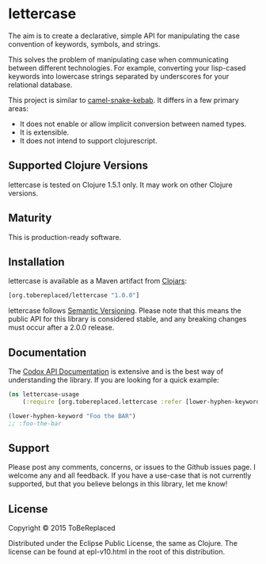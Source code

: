 # lettercase

The aim is to create a declarative, simple API for manipulating the case convention of keywords, symbols, and strings.

This solves the problem of manipulating case when communicating between different technologies. For example, converting your lisp-cased keywords into lowercase strings separated by underscores for your relational database.

This project is similar to [camel-snake-kebab]. It differs in a few primary areas:

- It does not enable or allow implicit conversion between named types.
- It is extensible.
- It does not intend to support clojurescript.

## Supported Clojure Versions

lettercase is tested on Clojure 1.5.1 only. It may work on other Clojure versions.

## Maturity

This is production-ready software.

## Installation

lettercase is available as a Maven artifact from [Clojars]:
```clojure
[org.tobereplaced/lettercase "1.0.0"]
```
lettercase follows [Semantic Versioning]. Please note that this means the public API for this library is considered stable, and any breaking changes must occur after a 2.0.0 release.

## Documentation

The [Codox API Documentation] is extensive and is the best way of understanding the library. If you are looking for a quick example:

```clojure
(ns lettercase-usage
    (:require [org.tobereplaced.lettercase :refer [lower-hyphen-keyword]]))

(lower-hyphen-keyword "Foo the BAR")
;; :foo-the-bar
```

## Support

Please post any comments, concerns, or issues to the Github issues page. I welcome any and all feedback. If you have a use-case that is not currently supported, but that you believe belongs in this library, let me know!

## License

Copyright © 2015 ToBeReplaced

Distributed under the Eclipse Public License, the same as Clojure. The license can be found at epl-v10.html in the root of this distribution.

[camel-snake-kebab]: https://github.com/qerub/camel-snake-kebab
[Clojars]: http://clojars.org/org.tobereplaced/lettercase
[Semantic Versioning]: http://semver.org
[Codox API Documentation]: http://ToBeReplaced.github.com/lettercase
